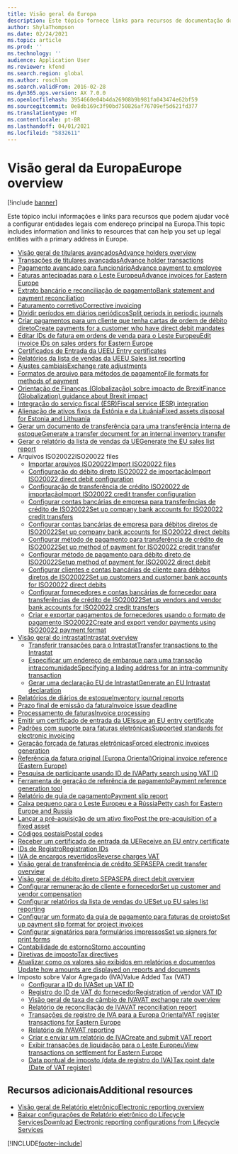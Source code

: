 ```yaml
---
title: Visão geral da Europa
description: Este tópico fornece links para recursos de documentação do Microsoft Dynamics 365 Finance para a Europa.
author: ShylaThompson
ms.date: 02/24/2021
ms.topic: article
ms.prod: ''
ms.technology: ''
audience: Application User
ms.reviewer: kfend
ms.search.region: global
ms.author: roschlom
ms.search.validFrom: 2016-02-28
ms.dyn365.ops.version: AX 7.0.0
ms.openlocfilehash: 3954660e04b4da26908b9b981fa043474e62bf59
ms.sourcegitcommit: 0e8db169c3f90bd750826af76709ef5d621fd377
ms.translationtype: HT
ms.contentlocale: pt-BR
ms.lasthandoff: 04/01/2021
ms.locfileid: "5832611"
---
```

# <a name="europe-overview"></a><span data-ttu-id="faf03-103">Visão geral da Europa</span><span class="sxs-lookup"><span data-stu-id="faf03-103">Europe overview</span></span>

[!include [banner](../includes/banner.md)]

<span data-ttu-id="faf03-104">Este tópico inclui informações e links para recursos que podem ajudar você a configurar entidades legais com endereço principal na Europa.</span><span class="sxs-lookup"><span data-stu-id="faf03-104">This topic includes information and links to resources that can help you set up legal entities with a primary address in Europe.</span></span> 

- [<span data-ttu-id="faf03-105">Visão geral de titulares avançados</span><span class="sxs-lookup"><span data-stu-id="faf03-105">Advance holders overview</span></span>](emea-advance-holders.md)
 - [<span data-ttu-id="faf03-106">Transações de titulares avançadas</span><span class="sxs-lookup"><span data-stu-id="faf03-106">Advance holder transactions</span></span>](emea-advance-holders-transactions.md)
 - [<span data-ttu-id="faf03-107">Pagamento avançado para funcionário</span><span class="sxs-lookup"><span data-stu-id="faf03-107">Advance payment to employee</span></span>](tasks/advance-payment-employee.md)
- [<span data-ttu-id="faf03-108">Faturas antecipadas para o Leste Europeu</span><span class="sxs-lookup"><span data-stu-id="faf03-108">Advance invoices for Eastern Europe</span></span>](emea-advance-invoice.md)
- [<span data-ttu-id="faf03-109">Extrato bancário e reconciliação de pagamento</span><span class="sxs-lookup"><span data-stu-id="faf03-109">Bank statement and payment reconciliation</span></span>](emea-bank-reconciliation.md)
- [<span data-ttu-id="faf03-110">​Faturamento corretivo​</span><span class="sxs-lookup"><span data-stu-id="faf03-110">Corrective invoicing</span></span>](emea-corrective-invoice.md)
- [<span data-ttu-id="faf03-111">Dividir períodos em diários periódicos</span><span class="sxs-lookup"><span data-stu-id="faf03-111">Split periods in periodic journals</span></span>](emea-create-post-periodic-journals.md)
- [<span data-ttu-id="faf03-112">Criar pagamentos para um cliente que tenha cartas de ordem de débito direto</span><span class="sxs-lookup"><span data-stu-id="faf03-112">Create payments for a customer who have direct debit mandates</span></span>](tasks/create-payments-customers-who-have-direct-debit-mandates.md)
- [<span data-ttu-id="faf03-113">Editar IDs de fatura em ordens de venda para o Leste Europeu</span><span class="sxs-lookup"><span data-stu-id="faf03-113">Edit invoice IDs on sales orders for Eastern Europe</span></span>](emea-edit-invoice-id-sales-orders.md)
- [<span data-ttu-id="faf03-114">Certificados de Entrada da UE</span><span class="sxs-lookup"><span data-stu-id="faf03-114">EU Entry certificates</span></span>](emea-entry-certificates.md)
- [<span data-ttu-id="faf03-115">Relatórios da lista de vendas da UE</span><span class="sxs-lookup"><span data-stu-id="faf03-115">EU Sales list reporting</span></span>](emea-eu-sales-list.md)
- [<span data-ttu-id="faf03-116">​Ajustes cambiais​</span><span class="sxs-lookup"><span data-stu-id="faf03-116">Exchange rate adjustments</span></span>](emea-exchange-rate-adjustments.md)
- [<span data-ttu-id="faf03-117">Formatos de arquivo para métodos de pagamento</span><span class="sxs-lookup"><span data-stu-id="faf03-117">File formats for methods of payment</span></span>](emea-select-file-formats-for-the-method-of-payments.md)
- [<span data-ttu-id="faf03-118">Orientação de Finanças (Globalização) sobre impacto de Brexit</span><span class="sxs-lookup"><span data-stu-id="faf03-118">Finance (Globalization) guidance about Brexit impact</span></span>](https://businesscenter.mbs.microsoft.com/#contentdetail/GuidanceBrexitImpact)
- [<span data-ttu-id="faf03-119">Integração do serviço fiscal (ESR)</span><span class="sxs-lookup"><span data-stu-id="faf03-119">Fiscal service (ESR) integration</span></span>](emea-fiscal-service-integration.md)
- [<span data-ttu-id="faf03-120">​Alienação de ativos fixos da Estônia e da Lituânia​</span><span class="sxs-lookup"><span data-stu-id="faf03-120">Fixed assets disposal for Estonia and Lithuania</span></span>](emea-credit-note-reverse-fixed-asset-sale.md)
- [<span data-ttu-id="faf03-121">Gerar um documento de transferência para uma transferência interna de estoque</span><span class="sxs-lookup"><span data-stu-id="faf03-121">Generate a transfer document for an internal inventory transfer</span></span>](tasks/transfer-document-internal-inventory-transfer.md)
- [<span data-ttu-id="faf03-122">Gerar o relatório da lista de vendas da UE</span><span class="sxs-lookup"><span data-stu-id="faf03-122">Generate the EU sales list report</span></span>](tasks/eur-00011-eu-sales-list-report.md)
- <span data-ttu-id="faf03-123">Arquivos ISO20022</span><span class="sxs-lookup"><span data-stu-id="faf03-123">ISO20022 files</span></span>
  - [<span data-ttu-id="faf03-124">​Importar arquivos ISO20022​</span><span class="sxs-lookup"><span data-stu-id="faf03-124">Import ISO20022 files</span></span>](emea-ISO20022-file-formats.md)
  - [<span data-ttu-id="faf03-125">Configuração do débito direto ISO20022 de importação</span><span class="sxs-lookup"><span data-stu-id="faf03-125">Import ISO20022 direct debit configuration</span></span>](tasks/import-iso20022-direct-debit-configuration.md)
  - [<span data-ttu-id="faf03-126">Configuração de transferência de crédito ISO20022 de importação</span><span class="sxs-lookup"><span data-stu-id="faf03-126">Import ISO20022 credit transfer configuration</span></span>](tasks/import-iso20022-credit-transfer-configuration.md)
  - [<span data-ttu-id="faf03-127">Configurar contas bancárias de empresa para transferências de crédito de ISO20022</span><span class="sxs-lookup"><span data-stu-id="faf03-127">Set up company bank accounts for ISO20022 credit transfers</span></span>](tasks/set-up-company-bank-accounts-iso20022-credit-transfers.md)
  - [<span data-ttu-id="faf03-128">Configurar contas bancárias de empresa para débitos diretos de ISO20022</span><span class="sxs-lookup"><span data-stu-id="faf03-128">Set up company bank accounts for ISO20022 direct debits</span></span>](tasks/set-up-company-bank-accounts-iso20022-direct-debits.md)
  - [<span data-ttu-id="faf03-129">Configurar método de pagamento para transferência de crédito de ISO20022</span><span class="sxs-lookup"><span data-stu-id="faf03-129">Set up method of payment for ISO20022 credit transfer</span></span>](tasks/set-up-method-payment-iso20022-credit-transfer.md)
  - [<span data-ttu-id="faf03-130">Configurar método de pagamento para débito direto de ISO20022</span><span class="sxs-lookup"><span data-stu-id="faf03-130">Setup method of payment for ISO20022 direct debit</span></span>](tasks/setup-method-payment-iso20022-direct-debit.md)
  - [<span data-ttu-id="faf03-131">Configurar clientes e contas bancárias de cliente para débitos diretos de ISO20022</span><span class="sxs-lookup"><span data-stu-id="faf03-131">Set up customers and customer bank accounts for ISO20022 direct debits</span></span>](tasks/set-up-bank-accounts-iso20022-direct-debits.md)
  - [<span data-ttu-id="faf03-132">Configurar fornecedores e contas bancárias de fornecedor para transferências de crédito de ISO20022</span><span class="sxs-lookup"><span data-stu-id="faf03-132">Set up vendors and vendor bank accounts for ISO20022 credit transfers</span></span>](tasks/set-up-vendor-iso20022-credit-transfers.md)
  - [<span data-ttu-id="faf03-133">Criar e exportar pagamentos de fornecedores usando o formato de pagamento ISO20022</span><span class="sxs-lookup"><span data-stu-id="faf03-133">Create and export vendor payments using ISO20022 payment format</span></span>](tasks/create-export-vendor-payments-iso20022-payment-format.md)
- [<span data-ttu-id="faf03-134">Visão geral do intrastat</span><span class="sxs-lookup"><span data-stu-id="faf03-134">Intrastat overview</span></span>](emea-intrastat.md)
  - [<span data-ttu-id="faf03-135">Transferir transações para o Intrastat</span><span class="sxs-lookup"><span data-stu-id="faf03-135">Transfer transactions to the Intrastat</span></span>](tasks/transfer-transactions-intrastat.md)
  - [<span data-ttu-id="faf03-136">Especificar um endereço de embarque para uma transação intracomunidade</span><span class="sxs-lookup"><span data-stu-id="faf03-136">Specifying a lading address for an intra-community transaction</span></span>](tasks/eur-00002-specify-lading-address-intra-community.md)
  - [<span data-ttu-id="faf03-137">Gerar uma declaração EU de Intrastat</span><span class="sxs-lookup"><span data-stu-id="faf03-137">Generate an EU Intrastat declaration</span></span>](tasks/eur-00002-eu-intrastat-declaration.md)
- [<span data-ttu-id="faf03-138">​Relatórios de diários de estoque​</span><span class="sxs-lookup"><span data-stu-id="faf03-138">Inventory journal reports</span></span>](emea-set-up-report-inventory-journal-names.md)
- [<span data-ttu-id="faf03-139">Prazo final de emissão da fatura</span><span class="sxs-lookup"><span data-stu-id="faf03-139">Invoice issue deadline</span></span>](emea-invoice-issue-deadline.md)
- [<span data-ttu-id="faf03-140">Processamento de faturas</span><span class="sxs-lookup"><span data-stu-id="faf03-140">Invoice processing</span></span>](emea-invoice-processing.md)
- [<span data-ttu-id="faf03-141">Emitir um certificado de entrada da UE</span><span class="sxs-lookup"><span data-stu-id="faf03-141">Issue an EU entry certificate</span></span>](tasks/eur-00012-issue-eu-entry-certificate.md)
- [<span data-ttu-id="faf03-142">Padrões com suporte para faturas eletrônicas</span><span class="sxs-lookup"><span data-stu-id="faf03-142">Supported standards for electronic invoicing</span></span>](emea-oioubl-standards-electronic-invoicing.md)
- [<span data-ttu-id="faf03-143">Geração forçada de faturas eletrônicas</span><span class="sxs-lookup"><span data-stu-id="faf03-143">Forced electronic invoices generation</span></span>](emea-eur-forced-einvoices.md)
- [<span data-ttu-id="faf03-144">Referência da fatura original (Europa Oriental)</span><span class="sxs-lookup"><span data-stu-id="faf03-144">Original invoice reference (Eastern Europe)</span></span>](tasks/ee-00004-original-invoice-reference.md)
- [<span data-ttu-id="faf03-145">Pesquisa de participante usando ID de IVA</span><span class="sxs-lookup"><span data-stu-id="faf03-145">Party search using VAT ID</span></span>](tasks/eur-00015-party-search-vat-id.md)
- [<span data-ttu-id="faf03-146">Ferramenta de geração de referência de pagamento</span><span class="sxs-lookup"><span data-stu-id="faf03-146">Payment reference generation tool</span></span>](tasks/ee-00015-payment-reference-generation-tool.md)
- [<span data-ttu-id="faf03-147">​Relatório de guia de pagamento​</span><span class="sxs-lookup"><span data-stu-id="faf03-147">Payment slip report</span></span>](emea-eur-payment-slip-report-giro.md)
- [<span data-ttu-id="faf03-148">Caixa pequeno para o Leste Europeu e a Rússia</span><span class="sxs-lookup"><span data-stu-id="faf03-148">Petty cash for Eastern Europe and Russia</span></span>](emea-petty-cash.md)
- [<span data-ttu-id="faf03-149">​Lançar a pré-aquisição de um ativo fixo​</span><span class="sxs-lookup"><span data-stu-id="faf03-149">Post the pre-acquisition of a fixed asset</span></span>](emea-pre-acquisition-acquisition-fixed-asset.md)
- [<span data-ttu-id="faf03-150">Códigos postais</span><span class="sxs-lookup"><span data-stu-id="faf03-150">Postal codes</span></span>](emea-import-create-postal-codes-manually.md)
- [<span data-ttu-id="faf03-151">Receber um certificado de entrada da UE</span><span class="sxs-lookup"><span data-stu-id="faf03-151">Receive an EU entry certificate</span></span>](tasks/eur-00012-receive-eu-entry-certificate.md)
- [<span data-ttu-id="faf03-152">IDs de Registro</span><span class="sxs-lookup"><span data-stu-id="faf03-152">Registration IDs</span></span>](emea-registration-ids.md)
- [<span data-ttu-id="faf03-153">IVA de encargos revertidos</span><span class="sxs-lookup"><span data-stu-id="faf03-153">Reverse charges VAT</span></span>](emea-reverse-charge.md)
- [<span data-ttu-id="faf03-154">​Visão geral de transferência de crédito SEPA​</span><span class="sxs-lookup"><span data-stu-id="faf03-154">SEPA credit transfer overview</span></span>](../accounts-payable/sepa-credit-transfer.md)
- [<span data-ttu-id="faf03-155">Visão geral de débito direto SEPA</span><span class="sxs-lookup"><span data-stu-id="faf03-155">SEPA direct debit overview</span></span>](../accounts-receivable/sepa-direct-debit-overview.md)
- [<span data-ttu-id="faf03-156">​Configurar remuneração de cliente e fornecedor​</span><span class="sxs-lookup"><span data-stu-id="faf03-156">Set up customer and vendor compensation</span></span>](emea-compensation-customer-vendor-transactions.md)
- [<span data-ttu-id="faf03-157">Configurar relatórios da lista de vendas do UE</span><span class="sxs-lookup"><span data-stu-id="faf03-157">Set up EU sales list reporting</span></span>](tasks/eur-00011-eu-sales-list-reporting.md)
- [<span data-ttu-id="faf03-158">Configurar um formato da guia de pagamento para faturas de projeto</span><span class="sxs-lookup"><span data-stu-id="faf03-158">Set up payment slip format for project invoices</span></span>](tasks/set-up-payment-slip-format-project-invoices.md)
- [<span data-ttu-id="faf03-159">Configurar signatários para formulários impressos</span><span class="sxs-lookup"><span data-stu-id="faf03-159">Set up signers for print forms</span></span>](emea-set-up-signers-for-printing-forms.md)
- [<span data-ttu-id="faf03-160">Contabilidade de estorno</span><span class="sxs-lookup"><span data-stu-id="faf03-160">Storno accounting</span></span>](emea-storno.md)
- [<span data-ttu-id="faf03-161">Diretivas de imposto</span><span class="sxs-lookup"><span data-stu-id="faf03-161">Tax directives</span></span>](emea-tax-directives.md)
- [<span data-ttu-id="faf03-162">​Atualizar como os valores são exibidos em relatórios e documentos​</span><span class="sxs-lookup"><span data-stu-id="faf03-162">Update how amounts are displayed on reports and documents</span></span>](emea-amount-printing-forms.md)
- <span data-ttu-id="faf03-163">Imposto sobre Valor Agregado (IVA)</span><span class="sxs-lookup"><span data-stu-id="faf03-163">Value Added Tax (VAT)</span></span>
  - [<span data-ttu-id="faf03-164">Configurar a ID do IVA</span><span class="sxs-lookup"><span data-stu-id="faf03-164">Set up VAT ID</span></span>](tasks/eur-00015-vat-id.md)
  - [<span data-ttu-id="faf03-165">Registro do ID de VAT do fornecedor</span><span class="sxs-lookup"><span data-stu-id="faf03-165">Registration of vendor VAT ID</span></span>](tasks/eur-00015-registration-vendor-vat-id.md)
  - [<span data-ttu-id="faf03-166">Visão geral de taxa de câmbio de IVA</span><span class="sxs-lookup"><span data-stu-id="faf03-166">VAT exchange rate overview</span></span>](emea-vat-exchange-rate.md)
  - [<span data-ttu-id="faf03-167">Relatório de reconciliação de IVA</span><span class="sxs-lookup"><span data-stu-id="faf03-167">VAT reconciliation report</span></span>](tasks/eur-00018-vat-reconciliation-report.md)
  - [<span data-ttu-id="faf03-168">Transações de registro de IVA para a Europa Oriental</span><span class="sxs-lookup"><span data-stu-id="faf03-168">VAT register transactions for Eastern Europe</span></span>](emea-vat-register-transactions.md)
  - [<span data-ttu-id="faf03-169">Relatório de IVA</span><span class="sxs-lookup"><span data-stu-id="faf03-169">VAT reporting</span></span>](emea-vat-reporting.md)
  - [<span data-ttu-id="faf03-170">Criar e enviar um relatório de IVA</span><span class="sxs-lookup"><span data-stu-id="faf03-170">Create and submit VAT report</span></span>](tasks/create-submit-vat-report.md)
  - [<span data-ttu-id="faf03-171">Exibir transações de liquidação para o Leste Europeu</span><span class="sxs-lookup"><span data-stu-id="faf03-171">View transactions on settlement for Eastern Europe</span></span>](emea-transactions-settlement-form.md)
  - [<span data-ttu-id="faf03-172">Data pontual de imposto (data de registro do IVA)</span><span class="sxs-lookup"><span data-stu-id="faf03-172">Tax point date (Date of VAT register)</span></span>](emea-tax-point-date.md)

## <a name="additional-resources"></a><span data-ttu-id="faf03-173">Recursos adicionais</span><span class="sxs-lookup"><span data-stu-id="faf03-173">Additional resources</span></span>

- [<span data-ttu-id="faf03-174">Visão geral de Relatório eletrônico</span><span class="sxs-lookup"><span data-stu-id="faf03-174">Electronic reporting overview</span></span>](../../dev-itpro/analytics/general-electronic-reporting.md)
- [<span data-ttu-id="faf03-175">Baixar configurações de Relatório eletrônico do Lifecycle Services</span><span class="sxs-lookup"><span data-stu-id="faf03-175">Download Electronic reporting configurations from Lifecycle Services</span></span>](../../dev-itpro/analytics/download-electronic-reporting-configuration-lcs.md)


[!INCLUDE[footer-include](../../includes/footer-banner.md)]
